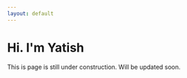 ```yaml
---
layout: default
---
```


# Hi. I'm Yatish

This is page is still under construction. Will be updated soon.
